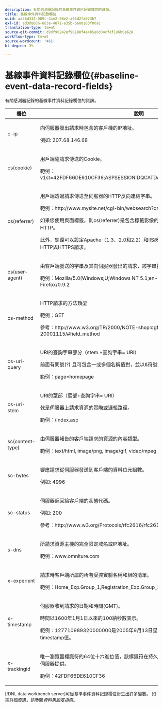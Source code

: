 ```yaml
---
description: 有關感測器記錄的基線事件資料記錄欄位的資訊。
title: 基線事件資料記錄欄位
uuid: aa36d332-089c-4ae2-98e2-a93d2fa023b7
exl-id: ad3d8806-863a-4871-a35b-6680163f00ac
translation-type: tm+mt
source-git-commit: d9df90242ef96188f4e4b5e6d04cfef196b0a628
workflow-type: tm+mt
source-wordcount: '461'
ht-degree: 3%

---
```


# 基線事件資料記錄欄位{#baseline-event-data-record-fields}

有關感測器記錄的基線事件資料記錄欄位的資訊。

<table id="table_E29606BB010E4DB48C463979B7BEC769"> 
 <thead> 
  <tr> 
   <th colname="col1" class="entry"> 欄位 </th> 
   <th colname="col2" class="entry"> 說明 </th> 
  </tr> 
 </thead>
 <tbody> 
  <tr> 
   <td colname="col1"> c-ip </td> 
   <td colname="col2"> <p>向伺服器發出請求時包含的客戶機的IP地址。 </p> <p>例如: 207.68.146.68 </p> </td> 
  </tr> 
  <tr> 
   <td colname="col1"> cs(cookie) </td> 
   <td colname="col2"> <p>用戶端隨請求傳送的Cookie。 </p> <p>範例：v1st=42FDF66DE610CF36;ASPSESSIONIDQCATDAQC=GPIBKEIBFFIPLOJMKAAEPM; </p> </td> 
  </tr> 
  <tr> 
   <td colname="col1"> cs(referrer) </td> 
   <td colname="col2"> <p>用戶端透過請求傳送至伺服器的HTTP反向連結字串。 </p> <p>範例：http://www.mysite.net/cgi-bin/websearch?qry </p> <p>如果您使用頁面標籤，則cs(referrer)是包含標籤影像的檔案的完整URL，包括HTTP或HTTP。 </p> <p>此外，您還可以設定Apache（1.3、2.0和2.2）和IIS感測器，以擷取用於請求的埠，以識別HTTP與HTTPS請求。 </p> </td> 
  </tr> 
  <tr> 
   <td colname="col1"> cs(user-agent) </td> 
   <td colname="col2"> <p>由客戶端發送的字串及其向伺服器發出的請求，該字串指示客戶端的用戶代理類型。 </p> <p>範例：Mozilla/5.0(Windows;U;Windows NT 5.1;en-US;rv:1.7)Gecko/20040707 Firefox/0.9.2 </p> </td> 
  </tr> 
  <tr> 
   <td colname="col1"> cs-method </td> 
   <td colname="col2"> <p>HTTP請求的方法類型 </p> <p>範例：GET </p> <p>參考：http://www.w3.org/TR/2000/NOTE-shoplogfileformat-20001115/#field_method </p> </td> 
  </tr> 
  <tr> 
   <td colname="col1"> cs-uri-query </td> 
   <td colname="col2"> <p>URI的查詢字串部分（stem +查詢字串= URI） </p> <p>前面有問號(?) 且可包含一或多個名稱值對，並以&amp;符號(&amp;)分隔。 </p> <p>範例：page=homepage </p> </td> 
  </tr> 
  <tr> 
   <td colname="col1"> cs-uri-stem </td> 
   <td colname="col2"> <p>URI的莖部（莖部+查詢字串= URI） </p> <p>乾是伺服器上請求資源的實際或邏輯路徑。 </p> <p>範例：/index.asp </p> </td> 
  </tr> 
  <tr> 
   <td colname="col1"> sc(content-type) </td> 
   <td colname="col2"> <p>由伺服器報告的客戶端請求的資源的內容類型。 </p> <p>範例：text/html, image/png, image/gif, video/mpeg </p> </td> 
  </tr> 
  <tr> 
   <td colname="col1"> sc-bytes </td> 
   <td colname="col2"> <p>響應請求從伺服器發送到客戶端的資料位元組數。 </p> <p>例如: 4996 </p> </td> 
  </tr> 
  <tr> 
   <td colname="col1"> sc-status </td> 
   <td colname="col2"> <p>伺服器返回給客戶端的狀態代碼。 </p> <p>例如: 200 </p> <p>參考：http://www.w3.org/Protocols/rfc2616/rfc2616-sec10.html </p> </td> 
  </tr> 
  <tr> 
   <td colname="col1"> s-dns </td> 
   <td colname="col2"> <p>所請求資源主機的完全限定域名或IP地址。 </p> <p>範例：www.omniture.com </p> </td> 
  </tr> 
  <tr> 
   <td colname="col1"> x-experient </td> 
   <td colname="col2"> <p>請求時客戶端所屬的所有受控實驗名稱和組的清單。 </p> <p>範例：Home_Exp.Group_1,Registration_Exp.Group_2 </p> </td> 
  </tr> 
  <tr> 
   <td colname="col1"> x-timestamp </td> 
   <td colname="col2"> <p>伺服器收到請求的日期和時間(GMT)。 </p> <p>時間以1600年1月1日以來的100納秒數表示。 </p> <p>範例：127710989320000000是2005年9月13日星期二11:28:52.00000的x-timestamp值。 </p> </td> 
  </tr> 
  <tr> 
   <td colname="col1"> x-trackingid </td> 
   <td colname="col2"> <p>唯一瀏覽器標識符的64位十六進位值，該標識符在持久Cookie中由<span class="wintitle">感測器</span>設定，由客戶端向伺服器提供。 </p> <p>範例：42FDF66DE610CF36 </p> </td> 
  </tr> 
 </tbody> 
</table>

[!DNL data workbench server]可從基準事件資料記錄欄位衍生出許多變數。 如需詳細資訊，請參閱&#x200B;*資料集設定指南*。
